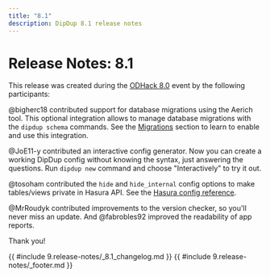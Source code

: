 ```yaml
---
title: "8.1"
description: DipDup 8.1 release notes
---
```


<!-- markdownlint-disable no-inline-html -->

# Release Notes: 8.1

This release was created during the [ODHack 8.0](https://app.onlydust.com/osw/odhack-80/overview) event by the following participants:

@bigherc18 contributed support for database migrations using the Aerich tool. This optional integration allows to manage database migrations with the `dipdup schema` commands. See the [Migrations](../1.getting-started/5.database.md#migrations) section to learn to enable and use this integration.

@JoE11-y contributed an interactive config generator. Now you can create a working DipDup config without knowing the syntax, just answering the questions. Run `dipdup new` command and choose "Interactively" to try it out.

@tosoham contributed the `hide` and `hide_internal` config options to make tables/views private in Hasura API. See the [Hasura config reference](https://dipdup.io/docs/references/config#dipdupconfighasuraconfig).

@MrRoudyk contributed improvements to the version checker, so you'll never miss an update. And @fabrobles92 improved the readability of app reports.

Thank you!

{{ #include 9.release-notes/_8.1_changelog.md }}
{{ #include 9.release-notes/_footer.md }}
